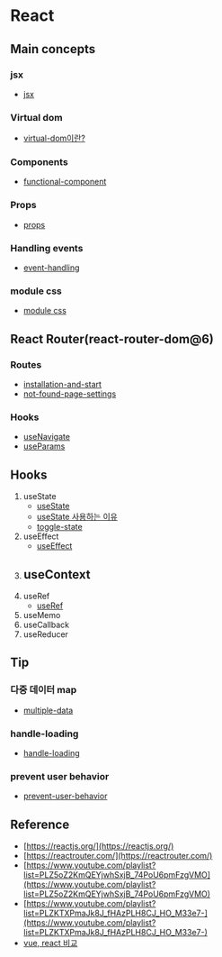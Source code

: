 # React

## Main concepts
### jsx 
- [jsx](react/jsx/jsx.md)

### Virtual dom
- [virtual-dom이란?](react/virtual-dom/virtual-dom.md)

### Components 
- [functional-component](react/functional-component/functional-component.md)

### Props
- [props](react/props/props.md)

### Handling events
- [event-handling](react/event-handling/event-handling.md)

### module css
- [module css](react/module-css/module-css.md)



## React Router(react-router-dom@6)

### Routes
- [installation-and-start](react/route/route.md)
- [not-found-page-settings](react/route/not-found-page.md)

### Hooks
- [useNavigate](react/useNavigate/usenavigate.md)
- [useParams](react/useParams/useparams.md)


## Hooks
1. useState
   - [useState](react/usestate/usestate.md)
   - [useState 사용하는 이유](react/usestate/usestate-test.md)
   - [toggle-state](react/usestate/toggle-state-practice.md)
2. useEffect
   - [useEffect](react/useEffect/useeffect.md)
3. useContext
   - 
4. useRef
   - [useRef](react/useRef/useRef.md)
5. useMemo
6. useCallback
7. useReducer


## Tip
### 다중 데이터 map
- [multiple-data](react/multiple-data/multiple-data.md)

### handle-loading
- [handle-loading](react/handling-loading/handle-loading.md)

### prevent user behavior
- [prevent-user-behavior](react/prevent-user-behavior/Preventing-user-behavior-during-loading.md)



## Reference
- [https://reactjs.org/](https://reactjs.org/)
- [https://reactrouter.com/](https://reactrouter.com/)
- [https://www.youtube.com/playlist?list=PLZ5oZ2KmQEYjwhSxjB_74PoU6pmFzgVMO](https://www.youtube.com/playlist?list=PLZ5oZ2KmQEYjwhSxjB_74PoU6pmFzgVMO)
- [https://www.youtube.com/playlist?list=PLZKTXPmaJk8J_fHAzPLH8CJ_HO_M33e7-](https://www.youtube.com/playlist?list=PLZKTXPmaJk8J_fHAzPLH8CJ_HO_M33e7-)
- [vue, react 비교](https://ryuhojin.tistory.com/16)

